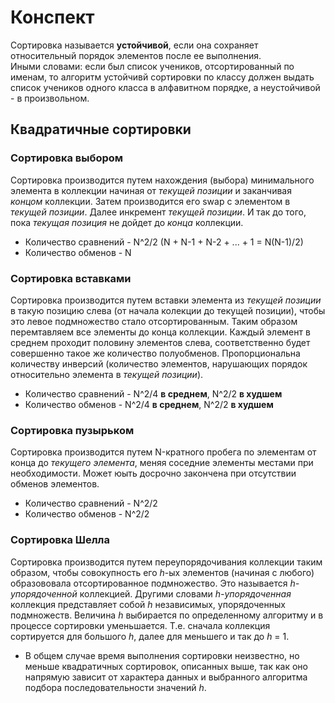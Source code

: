 # Конспект

Сортировка называется **устойчивой**, если она сохраняет относительный порядок элементов после ее выполнения.  
Иными словами: если был список учеников, отсортированный по именам, то алгоритм устойчивй сортировки по классу должен выдать список учеников одного класса в алфавитном порядке, а неустойчивой - в произвольном.  

## Квадратичные сортировки


### Сортировка выбором

Сортировка производится путем нахождения (выбора) минимального элемента в коллекции начиная от *текущей позиции* и заканчивая *концом* коллекции. Затем производится его swap с элементом в *текущей позиции*. Далее инкремент *текущей позиции*. И так до того, пока *текущая позиция* не дойдет до *конца* коллекции.  
- Количество сравнений - N^2/2 (N + N-1 + N-2 + ... + 1 = N(N-1)/2)  
- Количество обменов - N  


### Сортировка вставками

Сортировка производится путем вставки элемента из *текущей позиции* в такую позицию слева (от начала колекции до текущей позиции), чтобы это левое подмножество стало отсортированным. Таким образом перемтавляем все элементы до конца коллекции. Каждый элемент в среднем проходит половину элементов слева, соответственно будет совершенно такое же количество полуобменов. Пропорциональна количеству инверсий (количество элементов, нарушающих порядок относительно элемента в *текущей позиции*).  
- Количество сравнений - N^2/4 **в среднем**, N^2/2 **в худшем**  
- Количество обменов - N^2/4 **в среднем**, N^2/2 **в худшем**  


### Сортировка пузырьком

Сортировка производится путем N-кратного пробега по элементам от конца до *текущего элемента*, меняя соседние элементы местами при необходимости. Может юыть досрочно закончена при отсутствии обменов элементов.  
- Количество сравнений - N^2/2  
- Количество обменов - N^2/2  


### Сортировка Шелла

Сортировка производится путем переупорядочивания коллекции таким образом, чтобы совокупность его *h*-ых элементов (начиная с любого) образововала отсортированное подмножество. Это называется *h-упорядоченной* коллекцией. Другими словами *h-упорядоченная* коллекция представляет собой *h* независимых, упорядоченных подмножеств. Величина *h* выбирается по определенному алгоритму и в процессе сортировки уменьшается. Т.е. сначала коллекция сортируется для большого *h*, далее для меньшего и так до *h* = 1.  
- В общем случае время выполнения сортировки неизвестно, но меньше квадратичных сортировок, описанных выше, так как оно напрямую зависит от характера данных и выбранного алгоритма подбора последовательности значений *h*.  

